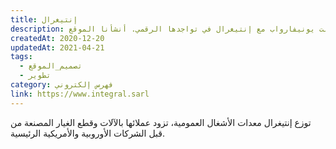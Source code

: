 ```yaml
---
title: إنتيغرال
description: تعاونت يونيفارواب مع إنتيغرال في تواجدها الرقمي. أنشأنا الموقع.
createdAt: 2020-12-20
updatedAt: 2021-04-21
tags:
  - تصميم_الموقع
  - تطوير
category: فهرس إلكتروني
link: https://www.integral.sarl
---
```


توزع إنتيغرال معدات الأشغال العمومية، تزود عملائها بالآلات وقطع الغيار المصنعة من قبل الشركات الأوروبية والأمريكية الرئيسية.
